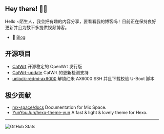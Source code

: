 ## Hey there! :wave::smiley:

Hello ~陌生人，我会把有趣的内容分享，要看看我的博客吗！目前正在保持良好更新并且为数不多提供视频博客。

- 🚀 [Blog](https://www.miaoer.xyz)

## 开源项目

- [CatWrt](https://github.com/miaoermua/CatWrt) 开源稳定的 OpenWrt 发行版
- [CatWrt-update](https://github.com/miaoermua/catwrt-update) CatWrt 的更新检测支持
- [unlock-redmi-ax6000](https://github.com/miaoermua/unlock-redmi-ax6000) 解锁红米 AX6000 SSH 并且下载校验 U-Boot 脚本

## 极少贡献

- [mx-space/docs](https://github.com/mx-space/docs) Documentation for Mix Space.
- [YunYouJun/hexo-theme-yun](https://github.com/YunYouJun/hexo-theme-yun) A fast & light & lovely theme for Hexo.

***

<img alt="GitHub Stats" src="https://github-readme-stats.vercel.app/api?username=anuraghazra&show_icons=true" />
